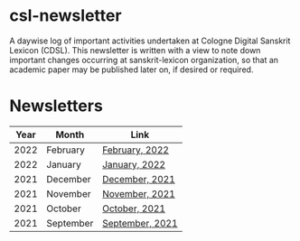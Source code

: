 # csl-newsletter

A daywise log of important activities undertaken at Cologne Digital Sanskrit Lexicon (CDSL).
This newsletter is written with a view to note down important changes occurring at sanskrit-lexicon organization, so that an academic paper may be published later on, if desired or required.

# Newsletters

| Year | Month | Link |
| --- | --- | --- |
| 2022 | February | [February, 2022](https://github.com/sanskrit-lexicon/csl-newsletter/blob/main/february2022.md) |
| 2022 | January | [January, 2022](https://github.com/sanskrit-lexicon/csl-newsletter/blob/main/january2022.md) |
| 2021 | December | [December, 2021](https://github.com/sanskrit-lexicon/csl-newsletter/blob/main/december2021.md) |
| 2021 | November | [November, 2021](https://github.com/sanskrit-lexicon/csl-newsletter/blob/main/november2021.md) |
| 2021 | October | [October, 2021](https://github.com/sanskrit-lexicon/csl-newsletter/blob/main/october2021.md) |
| 2021 | September | [September, 2021](https://github.com/sanskrit-lexicon/csl-newsletter/blob/main/september2021.md) |

